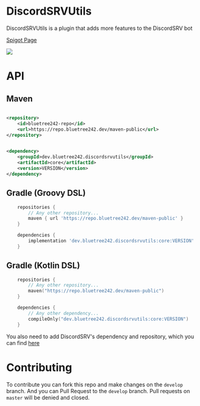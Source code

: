 # DiscordSRVUtils

DiscordSRVUtils is a plugin that adds more features to the DiscordSRV bot

[Spigot Page](https://www.spigotmc.org/resources/discordsrvutils.85958/)

[![](https://bstats.org/signatures/bukkit/DiscordSRVUtils.svg)](https://bstats.org/plugin/bukkit/DiscordSRV/387 "DiscordSRVUtils' bstats")

# API

## Maven

```xml

<repository>
    <id>bluetree242-repo</id>
    <url>https://repo.bluetree242.dev/maven-public</url>
</repository>
```

```xml

<dependency>
    <groupId>dev.bluetree242.discordsrvutils</groupId>
    <artifactId>core</artifactId>
    <version>VERSION</version>
</dependency>
```

## Gradle (Groovy DSL)

```gradle
    repositories {
        // Any other repository...
        maven { url 'https://repo.bluetree242.dev/maven-public' }
    }
```
```gradle
    dependencies {
        implementation 'dev.bluetree242.discordsrvutils:core:VERSION'
    }
```
## Gradle (Kotlin DSL)
```kts
    repositories {
        // Any other repository...
        maven("https://repo.bluetree242.dev/maven-public")
    }
```
```kts
    dependencies {
        // Any other dependency...
        compileOnly("dev.bluetree242.discordsrvutils:core:VERSION")
    }
```

You also need to add DiscordSRV's dependency and repository, which you can find [here](https://docs.discordsrv.com/master/#developers)

# Contributing

To contribute you can fork this repo and make changes on the `develop` branch. And you can Pull Request to the `develop`
branch. Pull requests on `master` will be denied and closed.
  






